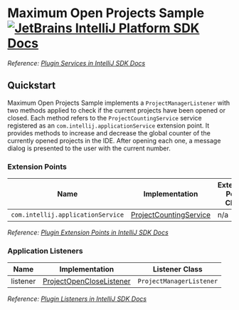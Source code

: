 # Maximum Open Projects Sample [![JetBrains IntelliJ Platform SDK Docs](https://jb.gg/badges/docs.svg)][docs]
*Reference: [Plugin Services in IntelliJ SDK Docs][docs:plugin_services]*

## Quickstart

Maximum Open Projects Sample implements a `ProjectManagerListener` with two methods applied to check if the current projects have been opened or closed.
Each method refers to the `ProjectCountingService` service registered as an `com.intellij.applicationService` extension point.
It provides methods to increase and decrease the global counter of the currently opened projects in the IDE.
After opening each one, a message dialog is presented to the user with the current number.

### Extension Points

| Name                              | Implementation                                        | Extension Point Class |
| --------------------------------- | ----------------------------------------------------- | --------------------- |
| `com.intellij.applicationService` | [ProjectCountingService][file:ProjectCountingService] | n/a                   |

*Reference: [Plugin Extension Points in IntelliJ SDK Docs][docs:ep]*

### Application Listeners

| Name     | Implementation                                            | Listener Class           |
| -------- | --------------------------------------------------------- | ------------------------ |
| listener | [ProjectOpenCloseListener][file:ProjectOpenCloseListener] | `ProjectManagerListener` |

*Reference: [Plugin Listeners in IntelliJ SDK Docs][docs:listeners]*

[docs]: https://plugins.jetbrains.com/docs/intellij/
[docs:plugin_services]: https://plugins.jetbrains.com/docs/intellij/plugin-services.html
[docs:ep]: https://plugins.jetbrains.com/docs/intellij/plugin-extensions.html
[docs:listeners]: https://plugins.jetbrains.com/docs/intellij/plugin-listeners.html

[file:ProjectCountingService]: ./src/main/java/org/intellij/sdk/maxOpenProjects/ProjectCountingService.java
[file:ProjectOpenCloseListener]: ./src/main/java/org/intellij/sdk/maxOpenProjects/ProjectOpenCloseListener.java
